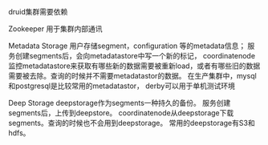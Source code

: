 druid集群需要依赖

Zookeeper  用于集群内部通讯

Metadata Storage  用户存储segment，configuration 等的metadata信息； 服务创建segments后，会向metadatastore中写一个新的标记， coordinatenode监控metadatastore来获取有哪些新的数据需要被重新load，或者有哪些旧的数据需要被去除。查询的时候并不需要metadatastor的数据。 在生产集群中，mysql 和postgresql是比较常用的metadatastor， derby可以用于单机测试环境

Deep Storage deepstorage作为segments一种持久的备份。 服务创建segments后，上传到deepstore。 coordinatenode从deepstorage下载segments。查询的时候也不会用到deepstorage。 常用的deepstorage有S3和hdfs。

